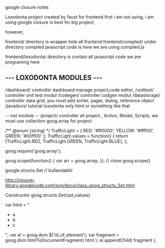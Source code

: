 

google closure notes


Loxodonta project created by faust for frontend
 first i am not using, i am using google closure is best for big project,

 however,

 frontend/ directory is wrapper hole all frontend
 frontend/compiled/ under directory compiled javascript code is here
   we are using compiled.js

 frontend/loxodonta/ directory is contain all javascript code
  we are programing here



--- LOXODONTA MODULES ---
-------------------------
/dashboard/ controller dashboard manage project,code editor,
/unittest/ controller unit test modul
/codegen/ controller codgen modul
/datastorage/ controller data grid,
    you must add sorter, pager, dialog, reference object
/javadocs/ tutorial loxodonta only html or something like that

-- not module --
/project/ controller all project , Action, Model, Scripts,
 we must use collection goog.array for project








/** @enum {string} */
TrafficLight = {
  RED: '#ff0000',
  YELLOW: '#ffff00',
  GREEN: '#00ff00'
};
TrafficLight.values = function() {
  return [TrafficLight.RED, TrafficLight.GREEN, TrafficLight.BLUE];
};


goog.require('goog.array');

goog.scope(function() {
  var arr = goog.array;
}); // close goog.scope()


google.structs.Set // kullanılabilir

http://closure-library.googlecode.com/svn/docs/class_goog_structs_Set.html

Constructor
goog.structs.Set(opt_values)


var html = "<ul><li>a</li><li>b</li><li>c</li></ul>";
var el = goog.dom.$('id_of_element');
var fragment = goog.dom.htmlToDocumentFragment( html );
el.appendChild( fragment );

